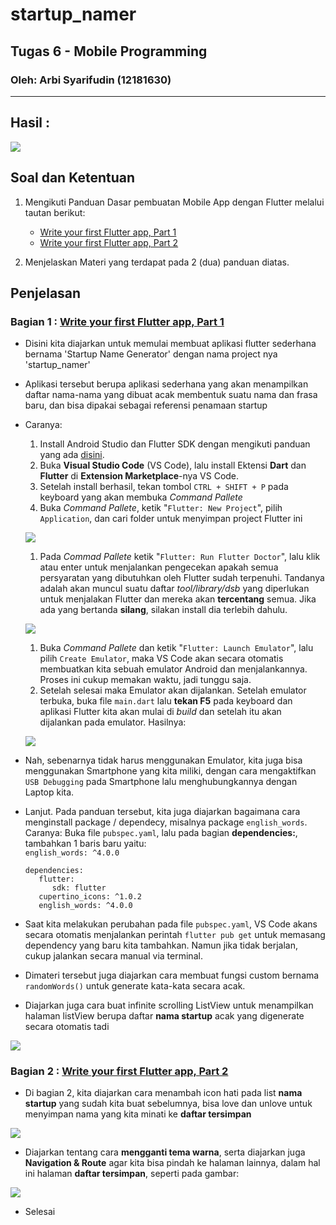# startup_namer

## Tugas 6 - Mobile Programming
### Oleh: Arbi Syarifudin (12181630)

___

## Hasil :
![](SS/demo.gif)

## Soal dan Ketentuan

1. Mengikuti Panduan Dasar pembuatan Mobile App dengan Flutter melalui tautan berikut: 
   * [Write your first Flutter app, Part 1](https://flutter.dev/docs/get-started/codelab)
   * [Write your first Flutter app, Part 2](https://codelabs.developers.google.com/codelabs/first-flutter-app-pt2)

2. Menjelaskan Materi yang terdapat pada 2 (dua) panduan diatas.

## Penjelasan

### Bagian 1 : [Write your first Flutter app, Part 1](https://flutter.dev/docs/get-started/codelab)

- Disini kita diajarkan untuk memulai membuat aplikasi flutter sederhana bernama 'Startup Name Generator' dengan nama project nya 'startup_namer'
- Aplikasi tersebut berupa aplikasi sederhana yang akan menampilkan daftar nama-nama yang dibuat acak membentuk suatu nama dan frasa baru, dan bisa dipakai sebagai referensi penamaan startup
- Caranya:
   1. Install Android Studio dan Flutter SDK dengan mengikuti panduan yang ada [disini](https://flutter.dev/docs/get-started/install).
   2. Buka **Visual Studio Code** (VS Code), lalu install Ektensi **Dart** dan **Flutter** di **Extension Marketplace**-nya VS Code.
   3. Setelah install berhasil, tekan tombol ```CTRL + SHIFT + P``` pada keyboard yang akan membuka *Command Pallete*
   4. Buka *Command Pallete*, ketik "```Flutter: New Project```", pilih ```Application```, dan cari folder untuk menyimpan project Flutter ini
   
   ![](SS/ss1-rfd.png)
   
   1. Pada *Commad Pallete* ketik "```Flutter: Run Flutter Doctor```", lalu klik atau enter untuk menjalankan pengecekan apakah semua persyaratan yang dibutuhkan oleh Flutter sudah terpenuhi. Tandanya adalah akan muncul suatu daftar *tool/library/dsb* yang diperlukan untuk menjalakan Flutter dan mereka akan **tercentang** semua. Jika ada yang bertanda **silang**, silakan install dia terlebih dahulu.
   
   ![](SS/ss2-rfd-termn.png) 

   1. Buka *Command Pallete* dan ketik "```Flutter: Launch Emulator```", lalu pilih ```Create Emulator```, maka VS Code akan secara otomatis membuatkan kita sebuah emulator Android dan menjalankannya. Proses ini cukup memakan waktu, jadi tunggu saja.
   2.  Setelah selesai maka Emulator akan dijalankan. Setelah emulator terbuka, buka file ```main.dart``` lalu **tekan F5** pada keyboard dan aplikasi Flutter kita akan mulai di *build* dan setelah itu akan dijalankan pada emulator. Hasilnya:
   
   ![](SS/ss3-run-emu-hello.png) 

- Nah, sebenarnya tidak harus menggunakan Emulator, kita juga bisa menggunakan Smartphone yang kita miliki, dengan cara mengaktifkan ```USB Debugging``` pada Smartphone lalu menghubungkannya dengan Laptop kita.
- Lanjut. Pada panduan tersebut, kita juga diajarkan bagaimana cara menginstall package / dependecy, misalnya package ```english_words```. Caranya:
   Buka file ```pubspec.yaml```, lalu pada bagian **dependencies:**, tambahkan 1 baris baru yaitu: \
       ```english_words: ^4.0.0```
   ```
   dependencies:
      flutter:
         sdk: flutter
      cupertino_icons: ^1.0.2
      english_words: ^4.0.0
   ```
- Saat kita melakukan perubahan pada file ```pubspec.yaml```, VS Code akans secara otomatis menjalankan perintah ```flutter pub get``` untuk memasang dependency yang baru kita tambahkan. Namun jika tidak berjalan, cukup jalankan secara manual via terminal.
- Dimateri tersebut juga diajarkan cara membuat fungsi custom bernama ```randomWords()``` untuk generate kata-kata secara acak.
- Diajarkan juga cara buat infinite scrolling ListView untuk menampilkan halaman listView berupa daftar **nama startup** acak yang digenerate secara otomatis tadi

![](SS/ss4-run-emu--list.png) 
### Bagian 2 : [Write your first Flutter app, Part 2](https://codelabs.developers.google.com/codelabs/first-flutter-app-pt2)

- Di bagian 2, kita diajarkan cara menambah icon hati pada list **nama startup** yang sudah kita buat sebelumnya, bisa love dan unlove untuk menyimpan nama yang kita minati ke **daftar tersimpan**

![](SS/ss5-run-emu--list.png) 
- Diajarkan tentang cara **mengganti tema warna**, serta diajarkan juga **Navigation & Route** agar kita bisa pindah ke halaman lainnya, dalam hal ini halaman **daftar tersimpan**, seperti pada gambar:

![](SS/ss6-run-emu--saved.png) 
- Selesai

